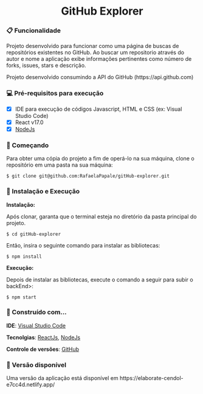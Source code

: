 <h1 align="center">GitHub Explorer</h1>

### :clipboard: Funcionalidade
<p>
  Projeto desenvolvido para funcionar como uma página de buscas de repositórios existentes no GitHub.
  Ao buscar um repositorio através do autor e nome a aplicação exibe informações pertinentes como número de forks, issues, stars e descrição.
</p>

<p>
  Projeto desenvolvido consumindo a API do GitHub (https://api.github.com)
</p>

### :computer: Pré-requisitos para execução
- [x] IDE para execução de códigos Javascript, HTML e CSS (ex: Visual Studio Code)
- [x] React v17.0
- [x] [NodeJs](https://nodejs.org/en/)
### :rocket: Começando
<p>Para obter uma cópia do projeto a fim de operá-lo na sua máquina, clone o repositório em uma pasta na sua máquina:</p>

```
$ git clone git@github.com:RafaelaPapale/gitHub-explorer.git
```
### :wrench: Instalação e Execução

**Instalação:**
<p>Após clonar, garanta que o terminal esteja no diretório da pasta principal do projeto.</p>

```
$ cd gitHub-explorer
```

<p>Então, insira o seguinte comando para instalar as bibliotecas:</p>

```
$ npm install
```

**Execução:**
<p>Depois de instalar as bibliotecas, execute o comando a seguir para subir o backEnd>:</p>

```
$ npm start
```
### :hammer: Construído com...

**IDE**: [Visual Studio Code](https://code.visualstudio.com/)

**Tecnolgias**: [ReactJs](https://pt-br.reactjs.org/), [NodeJs](https://nodejs.org/en/)

**Controle de versões**: [GitHub](https://github.com/)

### :telescope: Versão disponível

<p>Uma versão da aplicação está disponível em https://elaborate-cendol-e7cc4d.netlify.app/ </p>